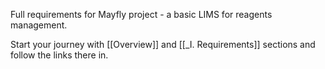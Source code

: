 Full requirements for Mayfly project - a basic LIMS for reagents management.

Start your journey with [[Overview]] and [[_I. Requirements]] sections and follow the links there in.